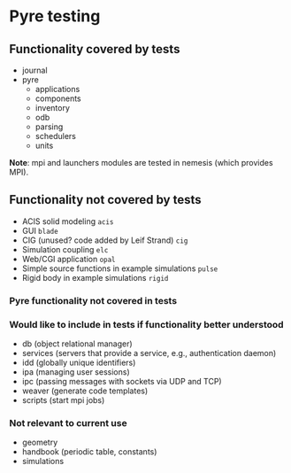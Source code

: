 # Pyre testing

## Functionality covered by tests

* journal
* pyre
  - applications
  - components
  - inventory
  - odb
  - parsing
  - schedulers
  - units

**Note**: mpi and launchers modules are tested in nemesis (which provides MPI).
 

## Functionality not covered by tests

* ACIS solid modeling `acis`
* GUI `blade`
* CIG (unused? code added by Leif Strand) `cig`
* Simulation coupling `elc`
* Web/CGI application `opal`
* Simple source functions in example simulations `pulse`
* Rigid body in example simulations `rigid`

### Pyre functionality not covered in tests

### Would like to include in tests if functionality better understood

* db (object relational manager)
* services (servers that provide a service, e.g., authentication daemon)
* idd (globally unique identifiers)
* ipa (managing user sessions)
* ipc (passing messages with sockets via UDP and TCP)
* weaver (generate code templates)
* scripts (start mpi jobs)

### Not relevant to current use

* geometry
* handbook (periodic table, constants)
* simulations

